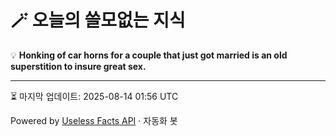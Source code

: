 # 🪄 오늘의 쓸모없는 지식

💡 **Honking of car horns for a couple that just got married is an old superstition to insure great sex.**

---
⏳ 마지막 업데이트: 2025-08-14 01:56 UTC

Powered by [Useless Facts API](https://uselessfacts.jsph.pl/) · 자동화 봇